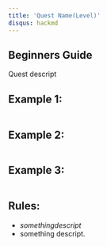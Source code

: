 ```yaml
---
title: 'Quest Name(Level)'
disqus: hackmd
---
```


## Beginners Guide

Quest descript

Example 1:
---
```go=
```

Example 2:
---
```go=
```

Example 3:
---
```go=
```

Rules:
---
* $something descript$
* something descript.